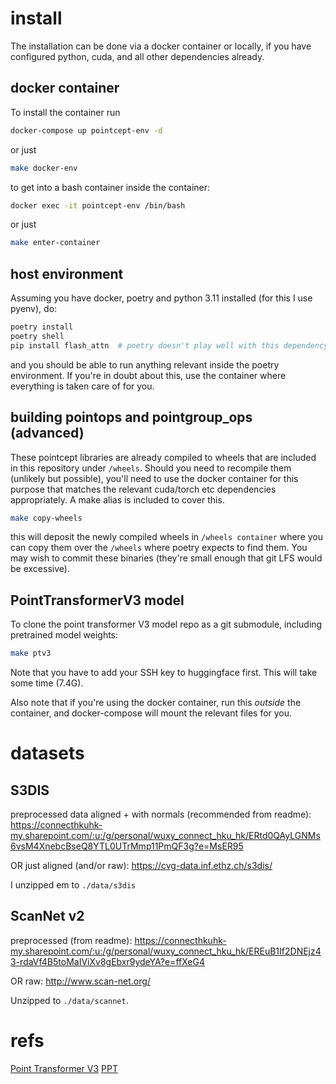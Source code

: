 # install 

The installation can be done via a docker container or locally, if you have configured python, cuda, and all other dependencies already.

## docker container

To install the container run

```sh
docker-compose up pointcept-env -d
```

or just

```sh
make docker-env
```

to get into a bash container inside the container:

```sh
docker exec -it pointcept-env /bin/bash
```

or just

```sh
make enter-container
```

## host environment

Assuming you have docker, poetry and python 3.11 installed (for this I use pyenv), do:

```sh
poetry install
poetry shell
pip install flash_attn  # poetry doesn't play well with this dependency
```

and you should be able to run anything relevant inside the poetry environment. If you're in doubt about this, use the container where everything is taken care of for you.

## building pointops and pointgroup_ops (advanced)

These pointcept libraries are already compiled to wheels that are included in this repository under `/wheels`.
Should you need to recompile them (unlikely but possible), you'll need to use the docker container for this purpose that matches the relevant cuda/torch etc dependencies appropriately.
A make alias is included to cover this.

```sh
make copy-wheels
```

this will deposit the newly compiled wheels in `/wheels container` where you can copy them over the `/wheels` where poetry expects to find them.
You may wish to commit these binaries (they're small enough that git LFS would be excessive).

## PointTransformerV3 model

To clone the point transformer V3 model repo as a git submodule, including pretrained model weights:

```sh
make ptv3
```

Note that you have to add your SSH key to huggingface first. This will take some time (7.4G).

Also note that if you're using the docker container, run this *outside* the container, and docker-compose will mount the relevant files for you.

# datasets

## S3DIS

preprocessed data aligned + with normals (recommended from readme):
https://connecthkuhk-my.sharepoint.com/:u:/g/personal/wuxy_connect_hku_hk/ERtd0QAyLGNMs6vsM4XnebcBseQ8YTL0UTrMmp11PmQF3g?e=MsER95

OR just aligned (and/or raw):
https://cvg-data.inf.ethz.ch/s3dis/

I unzipped em to `./data/s3dis`

## ScanNet v2

preprocessed (from readme):
https://connecthkuhk-my.sharepoint.com/:u:/g/personal/wuxy_connect_hku_hk/EREuB1If2DNEjz43-rdaVf4B5toMaIViXv8gEbxr9ydeYA?e=ffXeG4

OR raw:
http://www.scan-net.org/

Unzipped to `./data/scannet`.


<!-- # Test the PTV3 model on ScanNet

# test
```sh
make test-ptv3 TODO: needs fixed
``` -->

# refs

[Point Transformer V3](https://arxiv.org/abs/2312.10035)
[PPT](https://arxiv.org/abs/2308.09718)
